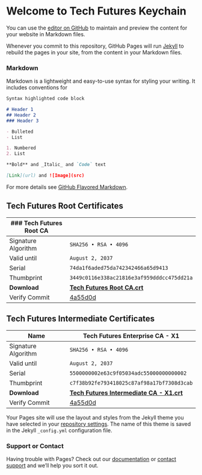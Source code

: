 # Welcome to Tech Futures Keychain

You can use the [editor on GitHub](https://github.com/techfutures/keychain/edit/master/index.md) to maintain and preview the content for your website in Markdown files.

Whenever you commit to this repository, GitHub Pages will run [Jekyll](https://jekyllrb.com/) to rebuild the pages in your site, from the content in your Markdown files.

### Markdown

Markdown is a lightweight and easy-to-use syntax for styling your writing. It includes conventions for

```markdown
Syntax highlighted code block

# Header 1
## Header 2
### Header 3

- Bulleted
- List

1. Numbered
2. List

**Bold** and _Italic_ and `Code` text

[Link](url) and ![Image](src)
```

For more details see [GitHub Flavored Markdown](https://guides.github.com/features/mastering-markdown/).

## Tech Futures Root Certificates

| ### Tech Futures Root CA |        |
| ------------- | ------------- |
| Signature Algorithm | `SHA256 • RSA • 4096` |
| Valid until  | `August 2, 2037` |
| Serial | `74da1f6aded75da742342466a65d9413` |
| Thumbprint | `3449c0116e338ac21816e3af959dddcc475dd21a` |
| **Download** | [**Tech Futures Root CA.crt**](https://github.com/techfutures/keychain/blob/master/index.md) |
| Verify Commit | [4a55d0d](https://github.com/techfutures/keychain/commit/4a55d0db1888f1d71c59a47a73e5ce33c8446ef9) |

## Tech Futures Intermediate Certificates

| Name | Tech Futures Enterprise CA - X1    |
| ------------- | ------------- |
| Signature Algorithm | `SHA256 • RSA • 4096` |
| Valid until  | `August 2, 2037` |
| Serial | `5500000002e63c9f05034adc55000000000002` |
| Thumbprint | `c7f38b92fe793418025c87af98a17bf7308d3cab` |
| **Download** | [**Tech Futures Intermediate CA - X1.crt**](https://github.com/techfutures/keychain/blob/master/index.md) |
| Verify Commit | [4a55d0d](https://github.com/techfutures/keychain/commit/4a55d0db1888f1d71c59a47a73e5ce33c8446ef9) |

Your Pages site will use the layout and styles from the Jekyll theme you have selected in your [repository settings](https://github.com/techfutures/keychain/settings). The name of this theme is saved in the Jekyll `_config.yml` configuration file.

### Support or Contact

Having trouble with Pages? Check out our [documentation](https://help.github.com/categories/github-pages-basics/) or [contact support](https://github.com/contact) and we’ll help you sort it out.
